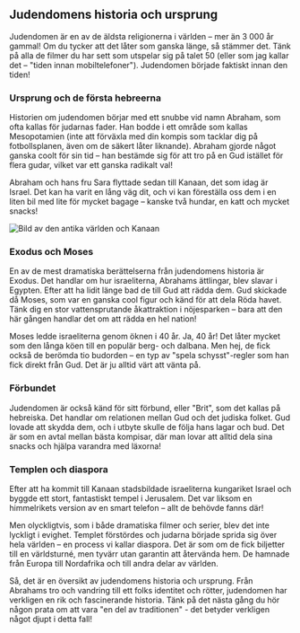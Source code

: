 ## Judendomens historia och ursprung

Judendomen är en av de äldsta religionerna i världen – mer än 3 000 år gammal! Om du tycker att det låter som ganska länge, så stämmer det. Tänk på alla de filmer du har sett som utspelar sig på talet 50 (eller som jag kallar det – "tiden innan mobiltelefoner"). Judendomen började faktiskt innan den tiden!

### Ursprung och de första hebreerna

Historien om judendomen börjar med ett snubbe vid namn Abraham, som ofta kallas för judarnas fader. Han bodde i ett område som kallas Mesopotamien (inte att förväxla med din kompis som tacklar dig på fotbollsplanen, även om de säkert låter liknande). Abraham gjorde något ganska coolt för sin tid – han bestämde sig för att tro på en Gud istället för flera gudar, vilket var ett ganska radikalt val! 

Abraham och hans fru Sara flyttade sedan till Kanaan, det som idag är Israel. Det kan ha varit en lång väg dit, och vi kan föreställa oss dem i en liten bil med lite för mycket bagage – kanske två hundar, en katt och mycket snacks!

![Bild av den antika världen och Kanaan](https://example.com/kanaan_antiken.jpg)

### Exodus och Moses

En av de mest dramatiska berättelserna från judendomens historia är Exodus. Det handlar om hur israeliterna, Abrahams ättlingar, blev slavar i Egypten. Efter att ha lidit länge bad de till Gud att rädda dem. Gud skickade då Moses, som var en ganska cool figur och känd för att dela Röda havet. Tänk dig en stor vattensprutande åkattraktion i nöjesparken – bara att den här gången handlar det om att rädda en hel nation! 

Moses ledde israeliterna genom öknen i 40 år. Ja, 40 år! Det låter mycket som den långa köen till en populär berg- och dalbana. Men hej, de fick också de berömda tio budorden – en typ av "spela schysst"-regler som han fick direkt från Gud. Det är ju alltid värt att vänta på.

### Förbundet

Judendomen är också känd för sitt förbund, eller "Brit", som det kallas på hebreiska. Det handlar om relationen mellan Gud och det judiska folket. Gud lovade att skydda dem, och i utbyte skulle de följa hans lagar och bud. Det är som en avtal mellan bästa kompisar, där man lovar att alltid dela sina snacks och hjälpa varandra med läxorna!

### Templen och diaspora

Efter att ha kommit till Kanaan stadsbildade israeliterna kungariket Israel och byggde ett stort, fantastiskt tempel i Jerusalem. Det var liksom en himmelrikets version av en smart telefon – allt de behövde fanns där!

Men olyckligtvis, som i både dramatiska filmer och serier, blev det inte lyckligt i evighet. Templet förstördes och judarna började sprida sig över hela världen – en process vi kallar diaspora. Det är som om de fick biljetter till en världsturné, men tyvärr utan garantin att återvända hem. De hamnade från Europa till Nordafrika och till andra delar av världen.

Så, det är en översikt av judendomens historia och ursprung. Från Abrahams tro och vandring till ett folks identitet och rötter, judendomen har verkligen en rik och fascinerande historia. Tänk på det nästa gång du hör någon prata om att vara "en del av traditionen" - det betyder verkligen något djupt i detta fall!
